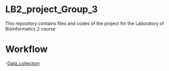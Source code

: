 # **LB2_project_Group_3**
This repository contains files and codes of the project for the Laboratory of Bioinformatics 2 course

# **Workflow**

-[Data_collection](./Data_Collection)
